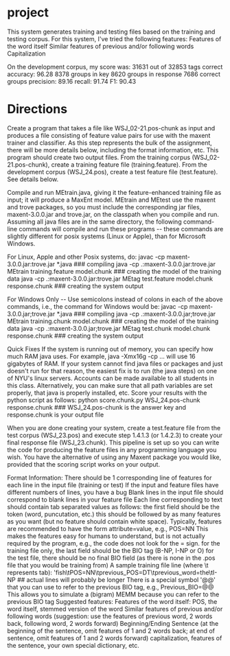# project

This system generates training and testing files based on the training and testing corpus. 
For this system, I've tried the following features:
	Features of the word itself
	Similar features of previous and/or following words
	Capitalization

On the development corpus, my score was:
31631 out of 32853 tags correct
  accuracy: 96.28
8378 groups in key
8620 groups in response
7686 correct groups
  precision: 89.16
  recall:    91.74
  F1:        90.43

# Directions


Create a program that takes a file like WSJ_02-21.pos-chunk as input and produces a file consisting of feature value pairs for use with the maxent trainer and classifier. As this step represents the bulk of the assignment, there will be more details below, including the format information, etc. This program should create two output files. From the training corpus (WSJ_02-21.pos-chunk), create a training feature file (training.feature). From the development corpus (WSJ_24.pos), create a test feature file (test.feature). See details below.

Compile and run MEtrain.java, giving it the feature-enhanced training file as input; it will produce a MaxEnt model. MEtrain and MEtest use the maxent and trove packages, so you must include the corresponding jar files, maxent-3.0.0.jar and trove.jar, on the classpath when you compile and run. Assuming all java files are in the same directory, the following command-line commands will compile and run these programs -- these commands are slightly different for posix systems (Linux or Apple), than for Microsoft Windows.

For Linux, Apple and other Posix systems, do:
javac -cp maxent-3.0.0.jar:trove.jar *.java ### compiling
java -cp .:maxent-3.0.0.jar:trove.jar MEtrain training.feature model.chunk ### creating the model of the training data
java -cp .:maxent-3.0.0.jar:trove.jar MEtag test.feature model.chunk response.chunk ### creating the system output

For Windows Only -- Use semicolons instead of colons in each of the above commands, i.e., the command for Windows would be:
javac -cp maxent-3.0.0.jar;trove.jar *.java ### compiling
java -cp .:maxent-3.0.0.jar;trove.jar MEtrain training.chunk model.chunk ### creating the model of the training data
java -cp .:maxent-3.0.0.jar;trove.jar MEtag test.chunk model.chunk response.chunk ### creating the system output

Quick Fixes
If the system is running out of memory, you can specify how much RAM java uses. For example, java -Xmx16g -cp ... will use 16 gigabytes of RAM.
If your system cannot find java files or packages and just doesn't run for that reason, the easiest fix is to run (the java steps) on one of NYU's linux servers. Accounts can be made available to all students in this class. Alternatively, you can make sure that all path variables are set properly, that java is properly installed, etc.
Score your results with the python script as follows:
python score.chunk.py WSJ_24.pos-chunk response.chunk ### WSJ_24.pos-chunk is the answer key and response.chunk is your output file

When you are done creating your system, create a test.feature file from the test corpus (WSJ_23.pos) and execute step 1.4.1.3 (or 1.4.2.3) to create your final response file (WSJ_23.chunk).
This pipeline is set up so you can write the code for producing the feature files in any programming language you wish. You have the alternative of using any Maxent package you would like, provided that the scoring script works on your output.

Format Information:
There should be 1 corresponding line of features for each line in the input file (training or test)
If the input and feature files have different numbers of lines, you have a bug
Blank lines in the input file should correspond to blank lines in your feature file
Each line corresponding to text should contain tab separated values as follows:
the first field should be the token (word, puncutation, etc.)
this should be followed by as many features as you want (but no feature should contain white space). Typically, features are recommended to have the form attribute=value, e.g., POS=NN
This makes the features easy for humans to understand, but is not actually required by the program, e.g., the code does not look for the = sign.
for the training file only, the last field should be the BIO tag (B-NP, I-NP or O)
for the test file, there should be no final BIO field (as there is none in the .pos file that you would be training from)
A sample training file line (where \t represents tab):
'fish\tPOS=NN\tprevious_POS=DT\tprevious_word=the\tI-NP ## actual lines will probably be longer
There is a special symbol '@@' that you can use to refer to the previous BIO tag, e.g., Previous_BIO=@@
This allows you to simulate a (bigram) MEMM because you can refer to the previous BIO tag
Suggested features:
Features of the word itself: POS, the word itself, stemmed version of the word
Similar features of previous and/or following words (suggestion: use the features of previous word, 2 words back, following word, 2 words forward)
Beginning/Ending Sentence (at the beginning of the sentence, omit features of 1 and 2 words back; at end of sentence, omit features of 1 and 2 words forward)
capitalization, features of the sentence, your own special dictionary, etc.

